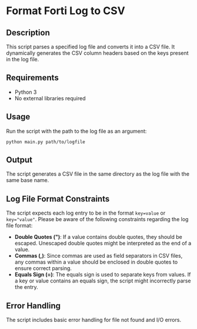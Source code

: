 # Format Forti Log to CSV

## Description
This script parses a specified log file and converts it into a CSV file. It dynamically generates the CSV column headers based on the keys present in the log file.

## Requirements
- Python 3
- No external libraries required

## Usage
Run the script with the path to the log file as an argument: 
```
python main.py path/to/logfile
```

## Output
The script generates a CSV file in the same directory as the log file with the same base name.

## Log File Format Constraints
The script expects each log entry to be in the format `key=value` or `key="value"`. Please be aware of the following constraints regarding the log file format:
- **Double Quotes (")**: If a value contains double quotes, they should be escaped. Unescaped double quotes might be interpreted as the end of a value.
- **Commas (,)**: Since commas are used as field separators in CSV files, any commas within a value should be enclosed in double quotes to ensure correct parsing.
- **Equals Sign (=)**: The equals sign is used to separate keys from values. If a key or value contains an equals sign, the script might incorrectly parse the entry.

## Error Handling
The script includes basic error handling for file not found and I/O errors.
